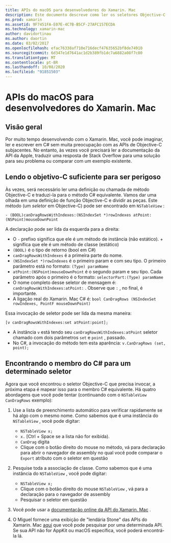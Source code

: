 ```yaml
---
title: APIs do macOS para desenvolvedores do Xamarin. Mac
description: Este documento descreve como ler os seletores Objective-C e como localizar seus métodos C# correspondentes em um aplicativo Xamarin. Mac.
ms.prod: xamarin
ms.assetid: 9F7451FA-E07E-4C7B-B5CF-27AFC157ECDA
ms.technology: xamarin-mac
author: davidortinau
ms.author: daortin
ms.date: 03/02/2017
ms.openlocfilehash: efac76338af710e716decf47635652bf8de74910
ms.sourcegitcommit: 6d347e1d7641ac1d2b389fb1dc7a6882a08f7c00
ms.translationtype: MT
ms.contentlocale: pt-BR
ms.lasthandoff: 10/08/2020
ms.locfileid: "91851503"
---
```

# <a name="macos-apis-for-xamarinmac-developers"></a>APIs do macOS para desenvolvedores do Xamarin. Mac

## <a name="overview"></a>Visão geral

Por muito tempo desenvolvendo com o Xamarin. Mac, você pode imaginar, ler e escrever em C# sem muita preocupação com as APIs de Objective-C subjacentes. No entanto, às vezes você precisará ler a documentação da API da Apple, traduzir uma resposta de Stack Overflow para uma solução para seu problema ou comparar com um exemplo existente.

## <a name="reading-enough-objective-c-to-be-dangerous"></a>Lendo o objetivo-C suficiente para ser perigoso

Às vezes, será necessário ler uma definição ou chamada de método Objective-C e traduzi-la para o método C# equivalente. Vamos dar uma olhada em uma definição de função Objective-C e dividir as peças. Este método (um *seletor* em Objective-C) pode ser encontrado em `NSTableView` :

```objc
- (BOOL)canDragRowsWithIndexes:(NSIndexSet *)rowIndexes atPoint:(NSPoint)mouseDownPoint
```

A declaração pode ser lida da esquerda para a direita:

- O `-` prefixo significa que ele é um método de instância (não estático). + significa que ele é um método de classe (estático)
- `(BOOL)` é o tipo de retorno (bool em C#)
- `canDragRowsWithIndexes` é a primeira parte do nome.
- `(NSIndexSet *)rowIndexes` é o primeiro param e com seu tipo. O primeiro parâmetro está no formato: `(Type) paramName`
- `atPoint:(NSPoint)mouseDownPoint` é o segundo param e seu tipo. Cada parâmetro após o primeiro é o formato: `selectorPart:(Type) paramName`
- O nome completo desse seletor de mensagem é: `canDragRowsWithIndexes:atPoint:` . Observe que `:` , no final, é importante.
- A ligação real do Xamarin. Mac C# é: `bool CanDragRows (NSIndexSet rowIndexes, PointF mouseDownPoint)`

Essa invocação de seletor pode ser lida da mesma maneira:

```objc
[v canDragRowsWithIndexes:set atPoint:point];
```

- A instância `v` está tendo seu `canDragRowsWithIndexes:atPoint` seletor chamado com dois parâmetros `set` e `point` , passado.
- No C#, a invocação do método tem esta aparência: `v.CanDragRows (set, point);`

<a name="finding_selector"></a>

## <a name="finding-the-c-member-for-a-given-selector"></a>Encontrando o membro do C# para um determinado seletor

Agora que você encontrou o seletor Objective-C que precisa invocar, a próxima etapa é mapear isso para o membro C# equivalente. Há quatro abordagens que você pode tentar (continuando com o `NSTableView CanDragRows` exemplo):

1. Use a lista de preenchimento automático para verificar rapidamente se há algo com o mesmo nome. Como sabemos que é uma instância do `NSTableView` , você pode digitar:

    - `NSTableView x;`
    - `x.` [Ctrl + Space se a lista não for exibida).
    - `CanDrag` digita
    - Clique com o botão direito do mouse no método, vá para declaração para abrir o navegador de assembly no qual você pode comparar o `Export` atributo com o seletor em questão

2. Pesquise toda a associação de classe. Como sabemos que é uma instância do `NSTableView` , você pode digitar:

    - `NSTableView x;`
    - Clique com o botão direito do mouse `NSTableView` , vá para a declaração para o navegador de assembly
    - Pesquisar o seletor em questão

3. Você pode usar a [documentação online da API do Xamarin. Mac](/dotnet/api/?view=xamarinmac-3.0) .

4. O Miguel fornece uma exibição de "lendária Stone" das APIs do Xamarin. Mac [aqui](https://tirania.org/tmp/rosetta.html) que você pode pesquisar por uma determinada API. Se sua API não for AppKit ou macOS específica, você poderá encontrá-la lá.

<!--
Note: In some cases, the assembly browser can hit a bug where it will open but not jump to the right definition. Keep that tab open, switch back to your source code and try again.
Note: The assembly browser tricks currently only works with Xamarin.Mac Classic. This will be fixed in a future version.
-->
